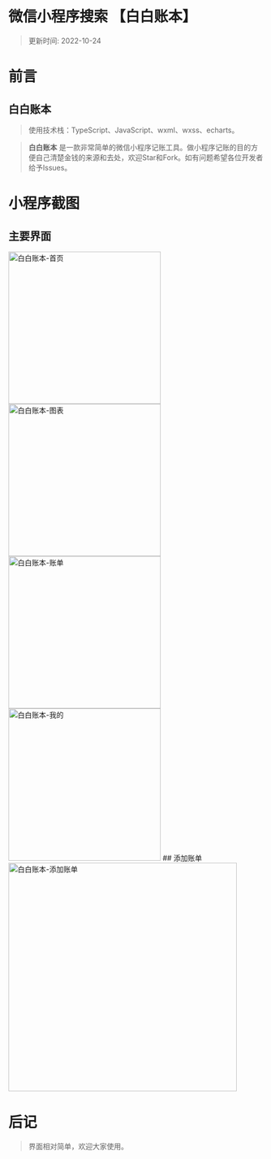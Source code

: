 # 微信小程序搜索 【白白账本】

> 更新时间: 2022-10-24

# 前言
## 白白账本  
> 使用技术栈：TypeScript、JavaScript、wxml、wxss、echarts。


> **白白账本** 是一款非常简单的微信小程序记账工具。做小程序记账的目的方便自己清楚金钱的来源和去处，欢迎Star和Fork。如有问题希望各位开发者给予Issues。  


# 小程序截图
## 主要界面
<img src="https://bill.bigb.cc/public/images/github/home.png" style="width:300px;" alt="白白账本-首页" title="白白账本">

<img src="https://bill.bigb.cc/public/images/github/chart.png" style="width:300px;" alt="白白账本-图表" title="白白账本">

<img src="https://bill.bigb.cc/public/images/github/bill.png" style="width:300px;" alt="白白账本-账单" title="白白账本">

<img src="https://bill.bigb.cc/public/images/github/my.png" style="width:300px;" alt="白白账本-我的" title="白白账本">
## 添加账单
<img src="https://bill.bigb.cc/public/images/github/add.png" style="width:450px;" alt="白白账本-添加账单" title="白白账本">

# 后记
> 界面相对简单，欢迎大家使用。
